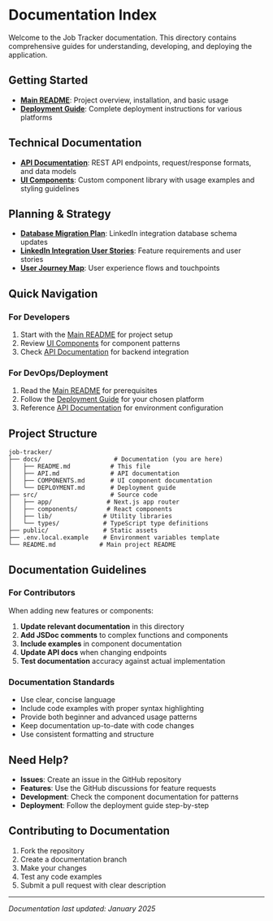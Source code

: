 # Documentation Index

Welcome to the Job Tracker documentation. This directory contains comprehensive guides for understanding, developing, and deploying the application.

## Getting Started

- **[Main README](../README.md)**: Project overview, installation, and basic usage
- **[Deployment Guide](DEPLOYMENT.md)**: Complete deployment instructions for various platforms

## Technical Documentation

- **[API Documentation](API.md)**: REST API endpoints, request/response formats, and data models
- **[UI Components](COMPONENTS.md)**: Custom component library with usage examples and styling guidelines

## Planning & Strategy

- **[Database Migration Plan](planning/database-migration-plan.md)**: LinkedIn integration database schema updates
- **[LinkedIn Integration User Stories](planning/linkedin-integration-user-stories.md)**: Feature requirements and user stories
- **[User Journey Map](planning/user-journey-map.md)**: User experience flows and touchpoints

## Quick Navigation

### For Developers
1. Start with the [Main README](../README.md) for project setup
2. Review [UI Components](COMPONENTS.md) for component patterns
3. Check [API Documentation](API.md) for backend integration

### For DevOps/Deployment
1. Read the [Main README](../README.md) for prerequisites  
2. Follow the [Deployment Guide](DEPLOYMENT.md) for your chosen platform
3. Reference [API Documentation](API.md) for environment configuration

## Project Structure

```
job-tracker/
├── docs/                    # Documentation (you are here)
│   ├── README.md           # This file
│   ├── API.md              # API documentation
│   ├── COMPONENTS.md       # UI component documentation
│   └── DEPLOYMENT.md       # Deployment guide
├── src/                    # Source code
│   ├── app/               # Next.js app router
│   ├── components/        # React components
│   ├── lib/              # Utility libraries
│   └── types/            # TypeScript type definitions
├── public/               # Static assets
├── .env.local.example    # Environment variables template
└── README.md            # Main project README
```

## Documentation Guidelines

### For Contributors

When adding new features or components:

1. **Update relevant documentation** in this directory
2. **Add JSDoc comments** to complex functions and components
3. **Include examples** in component documentation
4. **Update API docs** when changing endpoints
5. **Test documentation** accuracy against actual implementation

### Documentation Standards

- Use clear, concise language
- Include code examples with proper syntax highlighting
- Provide both beginner and advanced usage patterns
- Keep documentation up-to-date with code changes
- Use consistent formatting and structure

## Need Help?

- **Issues**: Create an issue in the GitHub repository
- **Features**: Use the GitHub discussions for feature requests
- **Development**: Check the component documentation for patterns
- **Deployment**: Follow the deployment guide step-by-step

## Contributing to Documentation

1. Fork the repository
2. Create a documentation branch
3. Make your changes
4. Test any code examples
5. Submit a pull request with clear description

---

*Documentation last updated: January 2025*